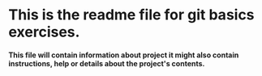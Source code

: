 # This is the readme file for git basics exercises.

#### This file will contain information about project it might also contain instructions, help or details about the project's contents.
